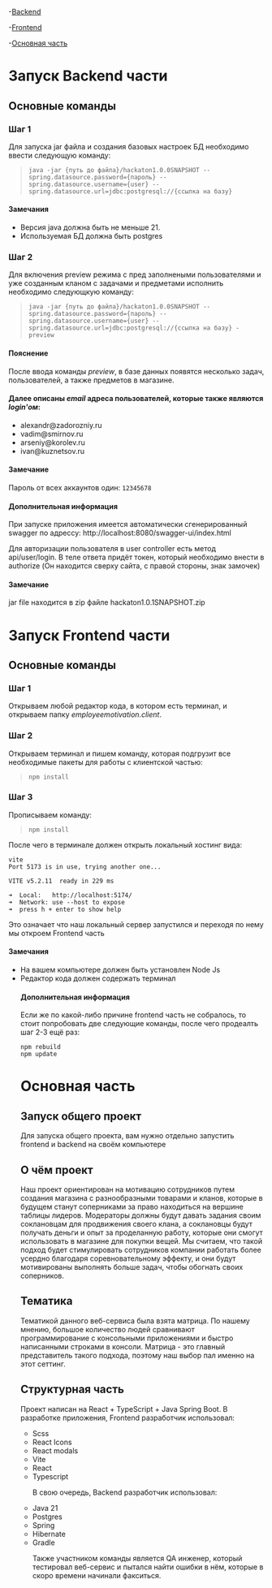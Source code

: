 -[Backend](#запуск-backend-части)

-[Frontend](#запуск-frontend-части)

-[Основная часть](#основная-часть)

# Запуск Backend части

## Основные команды

### Шаг 1

Для запуска jar файла и создания базовых настроек БД необходимо ввести следующую команду:

> ```java -jar {путь до файла}/hackaton1.0.0SNAPSHOT --spring.datasource.password={пароль} --spring.datasource.username={user} --spring.datasource.url=jdbc:postgresql://{ссылка на базу}```

#### Замечания

<ul>
<li>Версия java должна быть не меньше 21.</li>
<li>Используемая БД должна быть postgres</li>
</ul>

### Шаг 2

Для включения preview режима с пред заполнеными пользователями и уже созданным кланом с задачами и предметами исполнить необходимо следующкую команду:

> ```java -jar {путь до файла}/hackaton1.0.0SNAPSHOT --spring.datasource.password={пароль} --spring.datasource.username={user} --spring.datasource.url=jdbc:postgresql://{ссылка на базу} -preview```

#### Пояснение

После ввода команды <i>preview</i>, в базе данных появятся несколько задач, пользователей, а также предметов в магазине.

#### Далее описаны <i>email</i> адреса пользователей, которые также являются <i>login'ом</i>:

<ul>
<li>alexandr@zadorozniy.ru</li>
<li>vadim@smirnov.ru</li>
<li>arseniy@korolev.ru</li>
<li>ivan@kuznetsov.ru</li>
</ul>

#### Замечание

Пароль от всех аккаунтов один: ```12345678```

#### Дополнительная информация

При запуске приложения имеется автоматически сгенерированный swagger по адрессу: http://localhost:8080/swagger-ui/index.html

Для авторизации пользователя в user controller есть метод api/user/login.
В теле ответа придёт токен, который необходимо внести в authorize (Он находится сверху сайта, с правой стороны, знак замочек)

#### Замечание

jar file находится в zip файле hackaton1.0.1SNAPSHOT.zip

# Запуск Frontend части

## Основные команды

### Шаг 1

Открываем любой редактор кода, в котором есть терминал, и открываем папку <i>employeemotivation.client</i>.

### Шаг 2

Открываем терминал и пишем команду, которая подгрузит все необходимые пакеты для работы с клиентской частью:

> ```npm install```

### Шаг 3

Прописываем команду:

> ```npm install```

После чего в терминале должен открыть локальный хостинг вида:

```
vite
Port 5173 is in use, trying another one...

VITE v5.2.11  ready in 229 ms

➜  Local:   http://localhost:5174/
➜  Network: use --host to expose
➜  press h + enter to show help
```

Это означает что наш локальный сервер запустился и переходя по нему мы откроем Frontend часть

#### Замечания

<ul>
<li>На вашем компьютере должен быть установлен Node Js
<li>Редактор кода должен содержать терминал

#### Дополнительная информация

Если же по какой-либо причине frontend часть не собралось, то стоит попробовать две следующие команды, после чего продеалть шаг 2-3 ещё раз:

```
npm rebuild
npm update
```

# Основная часть

## Запуск общего проект

Для запуска общего проекта, вам нужно отдельно запустить frontend и backend на своём компьютере

## О чём проект

Наш проект ориентирован на мотивацию сотрудников путем создания магазина с разнообразными товарами и кланов, которые в будущем станут соперниками за право находиться на вершине таблицы лидеров. Модераторы должны будут давать задания своим соклановцам для продвижения своего клана, а соклановцы будут получать деньги и опыт за проделанную работу, которые они смогут использовать в магазине для покупки вещей. Мы считаем, что такой подход будет стимулировать сотрудников компании работать более усердно благодаря соревновательному эффекту, и они будут мотивированы выполнять больше задач, чтобы обогнать своих соперников.

## Тематика

Тематикой данного веб-сервиса была взята матрица. По нашему мнению, большое количество людей сравнивают программирование с консольными приложениями и быстро написанными строками в консоли. Матрица - это главный представитель такого подхода, поэтому наш выбор пал именно на этот сеттинг.

## Структурная часть

Проект написан на React + TypeScript + Java Spring Boot.
В разработке приложения, Frontend разработчик использовал:

<ul>
<li> Scss
<li> React Icons
<li> React modals
<li> Vite
<li> React
<li> Typescript

В свою очередь, Backend разработчик использовал:

<li> Java 21
<li> Postgres
<li> Spring
<li> Hibernate
<li> Gradle

Также участником команды является QA инженер, который тестировал веб-сервис и пытался найти ошибки в нём, которые в скоро времени начинали факситься.
